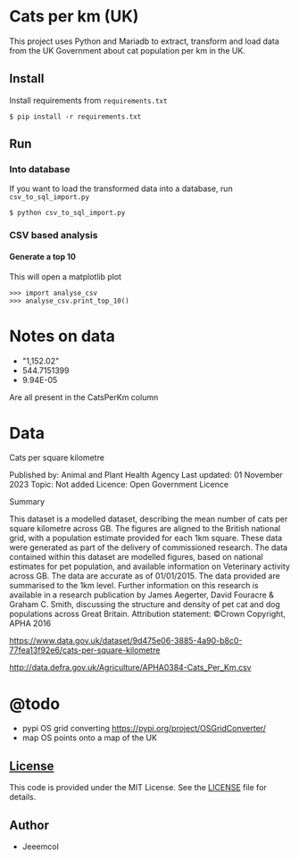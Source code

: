 # Cats per km (UK)
This project uses Python and Mariadb to extract, transform and load data from the UK Government about cat population per km in the UK.
## Install

Install requirements from `requirements.txt`
```
$ pip install -r requirements.txt
```
## Run
### Into database
If you want to load the transformed data into a database, run `csv_to_sql_import.py`
```
$ python csv_to_sql_import.py
```
### CSV based analysis
#### Generate a top 10
This will open a matplotlib plot
```
>>> import analyse_csv
>>> analyse_csv.print_top_10()
```

# Notes on data

* "1,152.02"
* 544.7151399
* 9.94E-05

Are all present in the CatsPerKm column
  
  
# Data 
Cats per square kilometre

Published by: Animal and Plant Health Agency Last updated: 01 November 2023 Topic: Not added Licence: Open Government Licence

  

Summary

This dataset is a modelled dataset, describing the mean number of cats per square kilometre across GB. The figures are aligned to the British national grid, with a population estimate provided for each 1km square. These data were generated as part of the delivery of commissioned research. The data contained within this dataset are modelled figures, based on national estimates for pet population, and available information on Veterinary activity across GB. The data are accurate as of 01/01/2015. The data provided are summarised to the 1km level. Further information on this research is available in a research publication by James Aegerter, David Fouracre & Graham C. Smith, discussing the structure and density of pet cat and dog populations across Great Britain. Attribution statement: ©Crown Copyright, APHA 2016

  

https://www.data.gov.uk/dataset/9d475e06-3885-4a90-b8c0-77fea13f92e6/cats-per-square-kilometre

http://data.defra.gov.uk/Agriculture/APHA0384-Cats_Per_Km.csv

  
# @todo

* pypi OS grid converting 
https://pypi.org/project/OSGridConverter/
* map OS points onto a map of the UK

## [License](https://github.com/Jeeemcol/get-email-adestra-piano-integration/blob/main/README.md#license)

This code is provided under the MIT License. See the  [LICENSE](https://github.com/Jeeemcol/get-email-adestra-piano-integration/blob/main/LICENSE)  file for details.

## Author

-   Jeeemcol